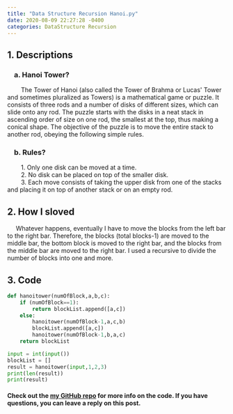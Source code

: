 ```yaml
---
title: "Data Structure Recursion Hanoi.py"
date: 2020-08-09 22:27:28 -0400
categories: DataStructure Recursion
---
```


## 1. Descriptions
### &nbsp;&nbsp;&nbsp;&nbsp;a. Hanoi Tower?  
&nbsp;&nbsp;&nbsp;&nbsp;&nbsp;&nbsp;&nbsp;&nbsp;The Tower of Hanoi (also called the Tower of Brahma or Lucas' Tower and sometimes pluralized as Towers) is a mathematical game or puzzle. It consists of three rods and a number of disks of different sizes, which can slide onto any rod. The puzzle starts with the disks in a neat stack in ascending order of size on one rod, the smallest at the top, thus making a conical shape. The objective of the puzzle is to move the entire stack to another rod, obeying the following simple rules.

### &nbsp;&nbsp;&nbsp;&nbsp;b. Rules?  
&nbsp;&nbsp;&nbsp;&nbsp;&nbsp;&nbsp;&nbsp;&nbsp;1. Only one disk can be moved at a time.  
&nbsp;&nbsp;&nbsp;&nbsp;&nbsp;&nbsp;&nbsp;&nbsp;2. No disk can be placed on top of the smaller disk.  
&nbsp;&nbsp;&nbsp;&nbsp;&nbsp;&nbsp;&nbsp;&nbsp;3. Each move consists of taking the upper disk from one of the stacks and placing it on top of another stack or on an empty rod.

## 2. How I sloved
&nbsp;&nbsp;&nbsp;&nbsp; Whatever happens, eventually I have to move the blocks from the left bar to the right bar. Therefore, the blocks (total blocks-1) are moved to the middle bar, the bottom block is moved to the right bar, and the blocks from the middle bar are moved to the right bar. I used a recursive to divide the number of blocks into one and more.

## 3. Code
```python
def hanoitower(numOfBlock,a,b,c):
    if (numOfBlock==1):
        return blockList.append([a,c])
    else:
        hanoitower(numOfBlock-1,a,c,b)
        blockList.append([a,c])
        hanoitower(numOfBlock-1,b,a,c)
    return blockList

input = int(input())
blockList = []
result = hanoitower(input,1,2,3)
print(len(result))
print(result)
```

#### Check out the [my GitHub repo][hyuk-gh] for more info on the code. If you have questions, you can leave a reply on this post.

[hyuk-gh]:   https://github.com/dlgur1994/StudyAlgorithms/DataStructure
